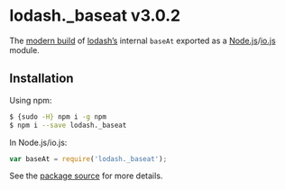 # lodash._baseat v3.0.2

The [modern build](https://github.com/lodash/lodash/wiki/Build-Differences) of [lodash’s](https://lodash.com/) internal `baseAt` exported as a [Node.js](http://nodejs.org/)/[io.js](https://iojs.org/) module.

## Installation

Using npm:

```bash
$ {sudo -H} npm i -g npm
$ npm i --save lodash._baseat
```

In Node.js/io.js:

```js
var baseAt = require('lodash._baseat');
```

See the [package source](https://github.com/lodash/lodash/blob/3.0.2-npm-packages/lodash._baseat) for more details.
